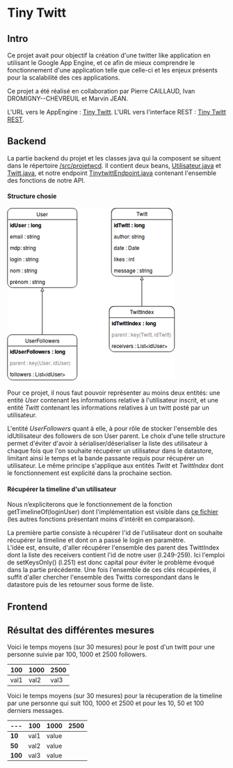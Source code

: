 # Tiny Twitt

## Intro
Ce projet avait pour objectif la création d'une twitter like application en utilisant le Google App Engine, et ce afin de mieux comprendre le fonctionnement d'une application telle que celle-ci et les enjeux présents pour la scalabilité des ces applications.

Ce projet a été réalisé en collaboration par Pierre CAILLAUD, Ivan DROMIGNY--CHEVREUIL et Marvin JEAN.

L'URL vers le AppEngine :  [Tiny Twitt](http://tiny-twitt.appspot.com/?).
L'URL vers l'interface REST : [Tiny Twitt REST](http://tiny-twitt.appspot.com/_ah/api/explorer).


## Backend
La partie backend du projet et les classes java qui la composent se situent dans le répertoire [/src/projetwcd](https://github.com/PierreCaillaudM/tinytwitt/tree/master/src/projetwcd). Il contient deux beans, [Utilisateur.java](https://github.com/PierreCaillaudM/tinytwitt/tree/master/src/projetwcd/beans/Utilisateur.java) et [Twitt.java](https://github.com/PierreCaillaudM/tinytwitt/tree/master/src/projetwcd/beans/Twitt.java), et notre endpoint [TinytwittEndpoint.java](https://github.com/PierreCaillaudM/tinytwitt/tree/master/src/projetwcd/TinytwittEndpoint.java) contenant l'ensemble des fonctions de notre API.

#### Structure chosie
![UML](UML.png)

Pour ce projet, il nous faut pouvoir représenter au moins deux entités: une entité <i>User</i> contenant les informations relative à l'utilisateur inscrit, et une entité <i>Twitt</i> contenant les informations relatives à un twitt posté par un utilisateur.

L'entité <i>UserFollowers</i> quant à elle, à pour rôle de stocker l'ensemble des idUtilisateur des followers de son User parent. Le choix d'une telle structure permet d'éviter d'avoir à sérialiser/déserialiser la liste des utilisateur à chaque fois que l'on souhaite récupérer un utilisateur dans le datastore, limitant ainsi le temps et la bande passante requis pour récupérer un utilisateur. Le même principe s'applique aux entités <i>Twitt</i> et <i>TwittIndex</i> dont le fonctionnement est explicité dans la prochaine section.

#### Récupérer la timeline d'un utilisateur

Nous n’expliciterons que le fonctionnement de la fonction getTimelineOf(loginUser) dont l'implémentation est visible dans [ce fichier](https://github.com/PierreCaillaudM/tinytwitt/tree/master/src/projetwcd/TinytwittEndpoint.java) (les autres fonctions présentant moins d'intérêt en comparaison).

La première partie consiste à récupérer l'id de l'utilisateur dont on souhaite récupérer la timeline et dont on a passé le login en paramètre.<br>
L'idée est, ensuite, d'aller récupérer l'ensemble des parent des TwittIndex dont la liste des receivers contient l'id de notre user (l.249-259). Ici l'emploi de setKeysOnly() (l.251) est donc capital pour éviter le problème évoqué dans la partie précédente. Une fois l'ensemble de ces clés récupérées, il suffit d'aller chercher l'ensemble des Twitts correspondant dans le datastore puis de les retourner sous forme de liste.

## Frontend

## Résultat des différentes mesures
Voici le temps moyens (sur 30 mesures) pour le post d'un twitt pour une personne suivie par 100, 1000 et 2500 followers.

 100 | 1000 | 2500 
 --- | ---  | ---  
 val1 | val2 | val3 

Voici le temps moyens (sur 30 mesures) pour la récuperation de la timeline par une personne qui suit 100, 1000 et 2500 et pour les 10, 50 et 100 derniers messages.

  --- | 100 | 1000 | 2500
 ------ | -------------   | --------- |  ----- 
 **10**     |     val1        |     value |        
 **50**     |     val2        |     value |        
 **100**    |     val3        |     value |        
